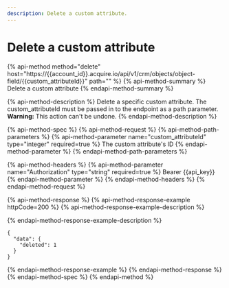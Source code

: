 ```yaml
---
description: Delete a custom attribute.
---
```


# Delete a custom attribute

{% api-method method="delete" host="https://{{account\_id}}.acquire.io/api/v1/crm/objects/object-field/{{custom\_attributeId}}" path="" %}
{% api-method-summary %}
Delete a custom attribute
{% endapi-method-summary %}

{% api-method-description %}
Delete a specific custom attribute. The custom\_attributeId must be passed in to the endpoint as a path parameter. **Warning:** This action can't be undone. 
{% endapi-method-description %}

{% api-method-spec %}
{% api-method-request %}
{% api-method-path-parameters %}
{% api-method-parameter name="custom\_attributeId" type="integer" required=true %}
The custom attribute's ID
{% endapi-method-parameter %}
{% endapi-method-path-parameters %}

{% api-method-headers %}
{% api-method-parameter name="Authorization" type="string" required=true %}
Bearer {{api\_key}}
{% endapi-method-parameter %}
{% endapi-method-headers %}
{% endapi-method-request %}

{% api-method-response %}
{% api-method-response-example httpCode=200 %}
{% api-method-response-example-description %}

{% endapi-method-response-example-description %}

```
{
  "data": {
    "deleted": 1
  }
}
```
{% endapi-method-response-example %}
{% endapi-method-response %}
{% endapi-method-spec %}
{% endapi-method %}

